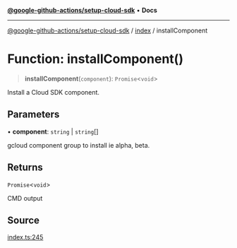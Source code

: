 [**@google-github-actions/setup-cloud-sdk**](../../README.md) • **Docs**

***

[@google-github-actions/setup-cloud-sdk](../../modules.md) / [index](../README.md) / installComponent

# Function: installComponent()

> **installComponent**(`component`): `Promise`\<`void`\>

Install a Cloud SDK component.

## Parameters

• **component**: `string` \| `string`[]

gcloud component group to install ie alpha, beta.

## Returns

`Promise`\<`void`\>

CMD output

## Source

[index.ts:245](https://github.com/google-github-actions/setup-cloud-sdk/blob/main/src/index.ts#L245)
